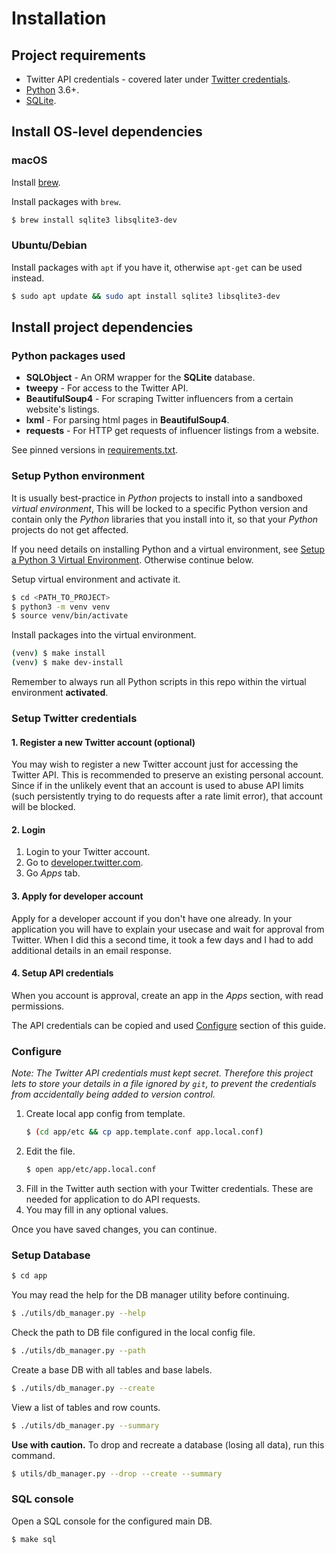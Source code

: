 # Installation


## Project requirements

- Twitter API credentials - covered later under [Twitter credentials](#twitter-credentials).
- [Python](https://www.python.org/) 3.6+.
- [SQLite](https://www.sqlite.org/index.html).


## Install OS-level dependencies


### macOS

Install [brew](https://brew.sh/).

Install packages with `brew`.

```bash
$ brew install sqlite3 libsqlite3-dev
```

### Ubuntu/Debian

Install packages with `apt` if you have it, otherwise `apt-get` can be used instead.

```bash
$ sudo apt update && sudo apt install sqlite3 libsqlite3-dev
```

## Install project dependencies

### Python packages used

- **SQLObject** - An ORM wrapper for the **SQLite** database.
- **tweepy** - For access to the Twitter API.
- **BeautifulSoup4** - For scraping Twitter influencers from a certain website's listings.
- **lxml** - For parsing html pages in **BeautifulSoup4**.
- **requests** - For HTTP get requests of influencer listings from a website.

See pinned versions in [requirements.txt](https://github.com/MichaelCurrin/twitterverse/blob/master/requirements.txt).

### Setup Python environment

It is usually best-practice in _Python_ projects to install into a sandboxed _virtual environment_, This will be locked to a specific Python version and contain only the _Python_ libraries that you install into it, so that your _Python_ projects do not get affected.

If you need details on installing Python and a virtual environment, see [Setup a Python 3 Virtual Environment](https://gist.github.com/MichaelCurrin/3a4d14ba1763b4d6a1884f56a01412b7). Otherwise continue below.

Setup virtual environment and activate it.

```bash
$ cd <PATH_TO_PROJECT>
$ python3 -m venv venv
$ source venv/bin/activate
```

Install packages into the virtual environment.

```bash
(venv) $ make install
(venv) $ make dev-install
```

Remember to always run all Python scripts in this repo within the virtual environment **activated**.


### Setup Twitter credentials

#### 1. Register a new Twitter account (optional)

You may wish to register a new Twitter account just for accessing the Twitter API. This is recommended to preserve an existing personal account. Since if in the unlikely event that an account is used to abuse API limits (such persistently trying to do requests after a rate limit error), that account will be blocked.

#### 2. Login

1. Login to your Twitter account.
2. Go to [developer.twitter.com](https://developer.twitter.com/).
3. Go _Apps_ tab.

#### 3. Apply for developer account

Apply for a developer account if you don't have one already. In your application you will have to explain your usecase and wait for approval from Twitter. When I did this a second time, it took a few days and I had to add additional details in an email response.

#### 4. Setup API credentials

When you account is approval, create an app in the _Apps_ section, with read permissions.

The API credentials can be copied and used [Configure](#configure) section of this guide.

### Configure

_Note: The Twitter API credentials must kept secret. Therefore this project lets to store your details in a file ignored by `git`, to prevent the credentials from accidentally being added to version control._

1. Create local app config from template.
    ```bash
    $ (cd app/etc && cp app.template.conf app.local.conf)
    ```
2. Edit the file.
    ```bash
    $ open app/etc/app.local.conf
    ```
3. Fill in the Twitter auth section with your Twitter credentials. These are needed for application to do API requests.
4. You may fill in any optional values.

Once you have saved changes, you can continue.


### Setup Database

```bash
$ cd app
```

You may read the help for the DB manager utility before continuing.

```bash
$ ./utils/db_manager.py --help
```

Check the path to DB file configured in the local config file.

```bash
$ ./utils/db_manager.py --path
```

Create a base DB with all tables and base labels.

```bash
$ ./utils/db_manager.py --create
```

View a list of tables and row counts.

```bash
$ ./utils/db_manager.py --summary
```

**Use with caution.** To drop and recreate a database (losing all data), run this command.

```bash
$ utils/db_manager.py --drop --create --summary
```

### SQL console

Open a SQL console for the configured main DB.

```bash
$ make sql
```
